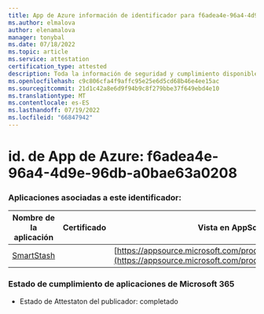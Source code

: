 ```yaml
---
title: App de Azure información de identificador para f6adea4e-96a4-4d9e-96db-a0bae63a0208
ms.author: elmalova
author: elenamalova
manager: tonybal
ms.date: 07/18/2022
ms.topic: article
ms.service: attestation
certification_type: attested
description: Toda la información de seguridad y cumplimiento disponible para f6adea4e-96a4-4d9e-96db-a0bae63a0208.
ms.openlocfilehash: c9c806cfa4f9affc95e25e6d5cd68b46e4ee15ac
ms.sourcegitcommit: 21d1c42a8e6d9f94b9c8f279bbe37f649ebd4e10
ms.translationtype: MT
ms.contentlocale: es-ES
ms.lasthandoff: 07/19/2022
ms.locfileid: "66847942"
---
```

# <a name="azure-app-id-f6adea4e-96a4-4d9e-96db-a0bae63a0208"></a>id. de App de Azure: f6adea4e-96a4-4d9e-96db-a0bae63a0208


### <a name="apps-associated-with-this-id"></a>Aplicaciones asociadas a este identificador:
| **Nombre de la aplicación** | **Certificado** | **Vista en AppSource** |
|--------------|---------------|-----------------------|
| [SmartStash](../forward/WA200004223.md) |  | [https://appsource.microsoft.com/product/office/WA200004223](https://appsource.microsoft.com/product/office/WA200004223) |

### <a name="microsoft-365-app-compliance-status"></a>Estado de cumplimiento de aplicaciones de Microsoft 365
- Estado de Attestaton del publicador: completado

